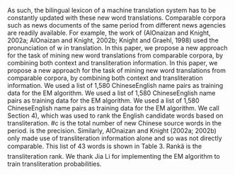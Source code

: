 As such, the bilingual lexicon of a machine translation system has to be constantly updated with these new word translations.
Comparable corpora such as news documents of the same period from different news agencies are readily available.
For example, the work of (AlOnaizan and Knight, 2002a; AlOnaizan and Knight, 2002b; Knight and Graehl, 1998) used the pronunciation of w in translation.
In this paper, we propose a new approach for the task of mining new word translations from comparable corpora, by combining both context and transliteration information.
In this paper, we propose a new approach for the task of mining new word translations from comparable corpora, by combining both context and transliteration information.
We used a list of 1,580 ChineseEnglish name pairs as training data for the EM algorithm.
We used a list of 1,580 ChineseEnglish name pairs as training data for the EM algorithm.
We used a list of 1,580 ChineseEnglish name pairs as training data for the EM algorithm.
We call Section 4), which was used to rank the English candidate words based on transliteration.
#c is the total number of new Chinese source words in the period.
is the precision.
Similarly, AlOnaizan and Knight (2002a; 2002b) only made use of transliteration information alone and so was not directly comparable.
This list of 43 words is shown in Table 3.
Rankâ is the transliteration rank.
We thank Jia Li for implementing the EM algorithm to train transliteration probabilities.
